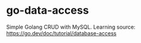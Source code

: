 # go-data-access

Simple Golang CRUD with MySQL. Learning source: https://go.dev/doc/tutorial/database-access
